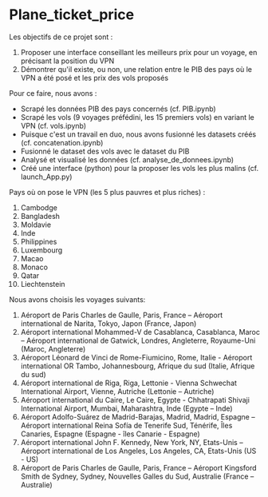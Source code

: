 # Plane_ticket_price

Les objectifs de ce projet sont :
1. Proposer une interface conseillant les meilleurs prix pour un voyage, en précisant la position du VPN
2. Démontrer qu'il existe, ou non, une relation entre le PIB des pays où le VPN a été posé et les prix des vols proposés

Pour ce faire, nous avons :
- Scrapé les données PIB des pays concernés (cf. PIB.ipynb)
- Scrapé les vols (9 voyages préfédini, les 15 premiers vols) en variant le VPN (cf. vols.ipynb)
- Puisque c'est un travail en duo, nous avons fusionné les datasets créés (cf. concatenation.ipynb)
- Fusionné le dataset des vols avec le dataset du PIB
- Analysé et visualisé les données (cf. analyse_de_donnees.ipynb)
- Créé une interface (python) pour la proposer les vols les plus malins (cf. launch_App.py)


Pays où on pose le VPN (les 5 plus pauvres et plus riches) :
1. Cambodge
2. Bangladesh
3. Moldavie
4. Inde
5. Philippines
6. Luxembourg
7. Macao
8. Monaco
9. Qatar
10. Liechtenstein


Nous avons choisis les voyages suivants:
1.	Aéroport de Paris Charles de Gaulle, Paris, France – Aéroport international de Narita, Tokyo, Japon (France, Japon)
2.	Aéroport international Mohammed-V de Casablanca, Casablanca, Maroc – Aéroport international de Gatwick, Londres, Angleterre, Royaume-Uni (Maroc, Angleterre)
3.	Aéroport Léonard de Vinci de Rome-Fiumicino, Rome, Italie - Aéroport international OR Tambo, Johannesbourg, Afrique du sud (Italie, Afrique du sud)
4.	Aéroport international de Riga, Riga, Lettonie - Vienna Schwechat International Airport, Vienne, Autriche (Lettonie – Autriche)
5.	Aéroport international du Caire, Le Caire, Egypte - Chhatrapati Shivaji International Airport, Mumbai, Maharashtra, Inde (Egypte – Inde)
6.	Aéroport Adolfo-Suárez de Madrid-Barajas, Madrid, Madrid, Espagne – Aéroport international Reina Sofía de Tenerife Sud, Ténérife, Îles Canaries, Espagne (Espagne - îles Canarie - Espagne)
7.	Aéroport international John F. Kennedy, New York, NY, Etats-Unis – Aéroport international de Los Angeles, Los Angeles, CA, Etats-Unis (US - US)
8.	Aéroport de Paris Charles de Gaulle, Paris, France – Aéroport Kingsford Smith de Sydney, Sydney, Nouvelles Galles du Sud, Australie (France – Australie)